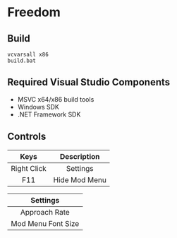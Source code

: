 # Freedom

## Build

    vcvarsall x86
    build.bat

## Required Visual Studio Components

* MSVC x64/x86 build tools
* Windows SDK
* .NET Framework SDK

## Controls

|    Keys     |   Description  |
|:-----------:|:--------------:|
| Right Click |    Settings    |
| F11         |  Hide Mod Menu |

|      Settings      |
|:------------------:|
| Approach Rate      |
| Mod Menu Font Size |

